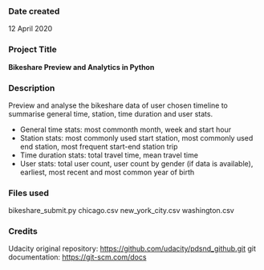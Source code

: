 ### Date created
12 April 2020

### Project Title
**Bikeshare Preview and Analytics in Python**

### Description
Preview and analyse the bikeshare data of user chosen timeline to summarise general time, station, time duration and user stats.

- General time stats:  most commonth month, week and start hour
- Station stats:  most commonly used start station, most commonly used end station, most frequent start-end station trip
- Time duration stats:  total travel time, mean travel time
- User stats:  total user count, user count by gender (if data is available), earliest, most recent and most common year of birth 


### Files used 
bikeshare_submit.py
chicago.csv
new_york_city.csv
washington.csv


### Credits
Udacity
original repository:  https://github.com/udacity/pdsnd_github.git
git documentation:  https://git-scm.com/docs

